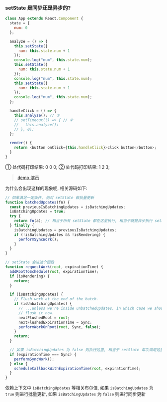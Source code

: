 <!--
abbrlink: 55kdze2t
-->

### setState 是同步还是异步的?

```js
class App extends React.Component {
  state = {
    num: 0
  };

  analyze = () => {
    this.setState({
      num: this.state.num + 1
    });
    console.log("num", this.state.num);
    this.setState({
      num: this.state.num + 1
    });
    console.log("num", this.state.num);
    this.setState({
      num: this.state.num + 1
    });
    console.log("num", this.state.num);
  };

  handleClick = () => {
    this.analyze(); // ①
    // setTimeout(() => { // ②
    //   this.analyze();
    // }, 0);
  };

  render() {
    return <button onClick={this.handleClick}>click button</button>;
  }
}
```

① 处代码打印结果: 0 0 0;
② 处代码打印结果: 1 2 3;

> [demo 演示](https://codesandbox.io/s/6l98prq3nk)

为什么会出现这样的现象呢, 相关源码如下:

```js
// 如果满足一定条件, 则对 setState 做批量更新
function batchedUpdates(fn) {
  const previousIsBatchingUpdates = isBatchingUpdates;
  isBatchingUpdates = true;
  try {
    return fn(a); // 相当于所有 setState 都在这里执行, 相当于就是异步执行 setState 了。可见上述 demo
  } finally {
    isBatchingUpdates = previousIsBatchingUpdates;
    if (!isBatchingUpdates && !isRendering) {
      performSyncWork();
    }
  }
}

// setState 会进这个函数
function requestWork(root, expirationTime) {
  addRootToSchedule(root, expirationTime);
  if (isRendering) {
    return;
  }

  if (isBatchingUpdates) {
    // Flush work at the end of the batch.
    if (isUnbatchingUpdates) {
      // ...unless we're inside unbatchedUpdates, in which case we should
      // flush it now.
      nextFlushedRoot = root;
      nextFlushedExpirationTime = Sync;
      performWorkOnRoot(root, Sync, false);
    }
    return;
  }

  // 如果 isBatchingUpdates 为 false 则执行这里, 相当于 setState 每次调用这里, 就是同步的了
  if (expirationTime === Sync) {
    performSyncWork();
  } else {
    scheduleCallbackWithExpirationTime(root, expirationTime);
  }
}
```

依赖上下文中 `isBatchingUpdates` 等相关布尔值, 如果 `isBatchingUpdates` 为 `true` 则进行批量更新, 如果 `isBatchingUpdates` 为 `false` 则进行同步更新